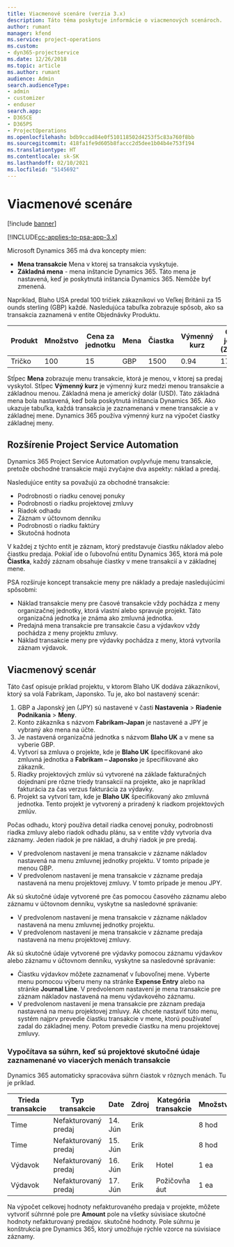 ```yaml
---
title: Viacmenové scenáre (verzia 3.x)
description: Táto téma poskytuje informácie o viacmenových scenároch.
author: rumant
manager: kfend
ms.service: project-operations
ms.custom:
- dyn365-projectservice
ms.date: 12/26/2018
ms.topic: article
ms.author: rumant
audience: Admin
search.audienceType:
- admin
- customizer
- enduser
search.app:
- D365CE
- D365PS
- ProjectOperations
ms.openlocfilehash: bdb9ccad84e0f510118502d4253f5c83a760f8bb
ms.sourcegitcommit: 418fa1fe9d605b8faccc2d5dee1b04b4e753f194
ms.translationtype: HT
ms.contentlocale: sk-SK
ms.lasthandoff: 02/10/2021
ms.locfileid: "5145692"
---
```

# <a name="multiple-currency-scenarios"></a>Viacmenové scenáre

[!include [banner](../includes/psa-now-project-operations.md)]

[!INCLUDE[cc-applies-to-psa-app-3.x](../includes/cc-applies-to-psa-app-3x.md)]

Microsoft Dynamics 365 má dva koncepty mien:

- **Mena transakcie** Mena v ktorej sa transakcia vyskytuje. 
- **Základná mena** - mena inštancie Dynamics 365. Táto mena je nastavená, keď je poskytnutá inštancia Dynamics 365. Nemôže byť zmenená.

Napríklad, Blaho USA predal 100 tričiek zákazníkovi vo Veľkej Británii za 15 ounds sterling (GBP) každé. Nasledujúca tabuľka zobrazuje spôsob, ako sa transakcia zaznamená v entite Objednávky Produktu.

| Produkt | Množstvo | Cena za jednotku | Mena | Čiastka | Výmenný kurz | Cena za jednotku (Základná)| Množstvo (Základné)|
|---------|----------|----------------|----------|--------|---------------|----------------------|--------------|
| Tričko | 100      | 15             | GBP      | 1500   | 0.94          | 17.25$               | 1725$       |

Stĺpec **Mena** zobrazuje menu transakcie, ktorá je menou, v ktorej sa predaj vyskytol. Stĺpec **Výmenný kurz** je výmenný kurz medzi menou transakcie a základnou menou. Základná mena je americký dolár (USD). Táto základná mena bola nastavená, keď bola poskytnutá inštancia Dynamics 365.
Ako ukazuje tabuľka, každá transakcia je zaznamenaná v mene transakcie a v základnej mene. Dynamics 365 používa výmenný kurz na výpočet čiastky základnej meny.

## <a name="project-service-automation-extensions"></a>Rozšírenie Project Service Automation

Dynamics 365 Project Service Automation ovplyvňuje menu transakcie, pretože obchodné transakcie majú zvyčajne dva aspekty: náklad a predaj.

Nasledujúce entity sa považujú za obchodné transakcie:

- Podrobnosti o riadku cenovej ponuky
- Podrobnosti o riadku projektovej zmluvy
- Riadok odhadu
- Záznam v účtovnom denníku
- Podrobnosti o riadku faktúry
- Skutočná hodnota

V každej z týchto entít je záznam, ktorý predstavuje čiastku nákladov alebo čiastku predaja. Pokiaľ ide o ľubovoľnú entitu Dynamics 365, ktorá má pole **Čiastka**, každý záznam obsahuje čiastky v mene transakcií a v základnej mene. 

PSA rozširuje koncept transakcie meny pre náklady a predaje nasledujúcimi spôsobmi:

- Náklad transakcie meny pre časové transakcie vždy pochádza z meny organizačnej jednotky, ktorá vlastní alebo spravuje projekt. Táto organizačná jednotka je známa ako zmluvná jednotka.
- Predajná mena transakcie pre transakcie času a výdavkov vždy pochádza z meny projektu zmluvy.
- Náklad transakcie meny pre výdavky pochádza z meny, ktorá vytvorila záznam výdavok.

## <a name="multiple-currency-scenario"></a>Viacmenový scenár

Táto časť opisuje príklad projektu, v ktorom Blaho UK dodáva zákazníkovi, ktorý sa volá Fabrikam, Japonsko. Tu je, ako bol nastavený scenár:

1. GBP a Japonský jen (JPY) sú nastavené v časti **Nastavenia** \> **Riadenie Podnikania** \> **Meny**. 
2. Konto zákazníka s názvom **Fabrikam-Japan** je nastavené a JPY je vybraný ako mena na účte.
3. Je nastavená organizačná jednotka s názvom **Blaho UK** a v mene sa vyberie GBP.
4. Vytvorí sa zmluva o projekte, kde je **Blaho UK** špecifikované ako zmluvná jednotka a **Fabrikam – Japonsko** je špecifikované ako zákazník.
5. Riadky projektových zmlúv sú vytvorené na základe fakturačných dojednaní pre rôzne triedy transakcií na projekte, ako je napríklad fakturácia za čas verzus fakturácia za výdavky.
6. Projekt sa vytvorí tam, kde je **Blaho UK** špecifikovaný ako zmluvná jednotka. Tento projekt je vytvorený a priradený k riadkom projektových zmlúv.


Počas odhadu, ktorý používa detail riadka cenovej ponuky, podrobnosti riadka zmluvy alebo riadok odhadu plánu, sa v entite vždy vytvoria dva záznamy. Jeden riadok je pre náklad, a druhý riadok je pre predaj.

- V predvolenom nastavení je mena transakcie v zázname nákladov nastavená na menu zmluvnej jednotky projektu. V tomto prípade je menou GBP.
- V predvolenom nastavení je mena transakcie v zázname predaja nastavená na menu projektovej zmluvy. V tomto prípade je menou JPY.

Ak sú skutočné údaje vytvorené pre čas pomocou časového záznamu alebo záznamu v účtovnom denníku, vyskytne sa nasledovné správanie:

- V predvolenom nastavení je mena transakcie v zázname nákladov nastavená na menu zmluvnej jednotky projektu.
- V predvolenom nastavení je mena transakcie v zázname predaja nastavená na menu projektovej zmluvy.

Ak sú skutočné údaje vytvorené pre výdavky pomocou záznamu výdavkov alebo záznamu v účtovnom denníku, vyskytne sa nasledovné správanie:

- Čiastku výdavkov môžete zaznamenať v ľubovoľnej mene. Vyberte menu pomocou výberu meny na stránke **Expense Entry** alebo na stránke **Journal Line**. V predvolenom nastavení je mena transakcie pre záznam nákladov nastavená na menu výdavkového záznamu. 
- V predvolenom nastavení je mena transakcie pre záznam predaja nastavená na menu projektovej zmluvy. Ak chcete nastaviť túto menu, systém najprv prevedie čiastku transakcie v mene, ktorú používateľ zadal do základnej meny. Potom prevedie čiastku na menu projektovej zmluvy. 

### <a name="computing-roll-ups-when-project-actuals-are-recorded-in-multiple-transaction-currencies"></a>Vypočítava sa súhrn, keď sú projektové skutočné údaje zaznamenané vo viacerých menách transakcie

Dynamics 365 automaticky spracováva súhrn čiastok v rôznych menách. Tu je príklad.

| Trieda transakcie | Typ transakcie| Date   | Zdroj | Kategória transakcie | Množstvo | Jednotková cena | Čiastka      | Výmenný kurz | (Základná) Suma |
|-------------------|------------------|--------|----------|----------------------|----------|--------------|-------------|---------------|----------------|
| Time              | Nefakturovaný predaj   | 14. Jún | Erik  |                      | 8 hod    | 20,000 JPY    | 160,000 JPY | 123           | 1,300.81 USD    |
| Time              | Nefakturovaný predaj   | 15. Jún | Erik  |                      | 8 hod    | 20,000 JPY    | 160,000 JPY | 123           | 1,300.81 USD    |
| Výdavok           | Nefakturovaný predaj   | 16. Jún | Erik  | Hotel                | 1 ea     | 250 EUR      | 250 EUR     | 0.94          | 265.95 USD     |
| Výdavok           | Nefakturovaný predaj   | 17. Jún | Erik  | Požičovňa áut           | 1 ea     | 150 EUR      | 150 EUR     | 0.94          | 159.57 USD     |

Na výpočet celkovej hodnoty nefakturovaného predaja v projekte, môžete vytvoriť súhrnné pole pre **Amount** pole na všetky súvisiace skutočné hodnoty nefakturovaný predajov. skutočné hodnoty. Pole súhrnu je konštrukcia pre Dynamics 365, ktorý umožňuje rýchle vzorce na súvisiace záznamy.
